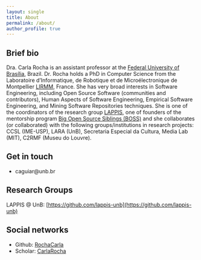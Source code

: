 ```yaml
---
layout: single
title: About
permalink: /about/
author_profile: true
---
```


## Brief bio

Dra. Carla Rocha is an assistant professor at the [Federal University of Brasília](www.unb.br), Brazil. Dr. Rocha holds a PhD in Computer Science from the Laboratoire d’Informatique, de Robotique et de Microélectronique de Montpellier [LIRMM](http://lirmm.fr), France. She has very broad interests in Software Engineering, including Open Source Software (communities and contributors), Human Aspects of Software Engineering, Empirical Software Engineering, and Mining Software Repositories techniques. She is one of the coordinators of the research group [LAPPIS]((https://github.com/lappis-unb)), one of founders of the mentorship program [Big Open Source Siblings (BOSS)](https://github.com/BOSS-BigOpenSourceSibling/) and she collaborates (or collaborated) with the following groups/institutions in research projects: CCSL (IME-USP), LARA (UnB),  Secretaria Especial da Cultura, Media Lab (MIT),  C2RMF (Museu do Louvre).

## Get in touch

- caguiar<span style="display:none">ignorethis</span>@unb.br



## Research Groups

LAPPIS @ UnB: [https://github.com/lappis-unb](https://github.com/lappis-unb)

## Social networks

- Github: [RochaCarla](https://github.com/RochaCarla)
- Scholar: [CarlaRocha](https://scholar.google.com/citations?user=_y8XHnAAAAAJ&hl=en)


